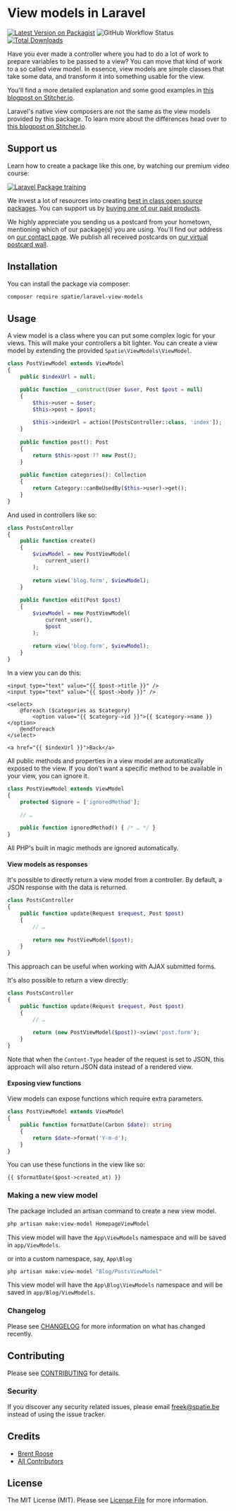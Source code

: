 # View models in Laravel

[![Latest Version on Packagist](https://img.shields.io/packagist/v/spatie/laravel-view-models.svg?style=flat-square)](https://packagist.org/packages/spatie/laravel-view-models)
![GitHub Workflow Status](https://img.shields.io/github/workflow/status/spatie/laravel-view-models/run-tests?label=tests)
[![Total Downloads](https://img.shields.io/packagist/dt/spatie/laravel-view-models.svg?style=flat-square)](https://packagist.org/packages/spatie/laravel-view-models)

Have you ever made a controller where you had to do a lot of work to prepare variables to be passed to a view? You can move that kind of work to a so called view model.  In essence, view models are simple classes that take some data, and transform it into something usable for the view.

You'll find a more detailed explanation and some good examples in [this blogpost on Stitcher.io](https://stitcher.io/blog/laravel-view-models).

Laravel's native view composers are not the same as the view models provided by this package. To learn more about the differences head over to [this blogpost on Stitcher.io](https://stitcher.io/blog/laravel-view-models-vs-view-composers).

## Support us

Learn how to create a package like this one, by watching our premium video course:

[![Laravel Package training](https://spatie.be/github/package-training.jpg)](https://laravelpackage.training)

We invest a lot of resources into creating [best in class open source packages](https://spatie.be/open-source). You can support us by [buying one of our paid products](https://spatie.be/open-source/support-us).

We highly appreciate you sending us a postcard from your hometown, mentioning which of our package(s) you are using. You'll find our address on [our contact page](https://spatie.be/about-us). We publish all received postcards on [our virtual postcard wall](https://spatie.be/open-source/postcards).

## Installation

You can install the package via composer:

```bash
composer require spatie/laravel-view-models
```

## Usage

A view model is a class where you can put some complex logic for your views. This will make your controllers a bit lighter.  You can create a view model by extending the provided `Spatie\ViewModels\ViewModel`.

```php
class PostViewModel extends ViewModel
{
    public $indexUrl = null;

    public function __construct(User $user, Post $post = null)
    {
        $this->user = $user;
        $this->post = $post;
        
        $this->indexUrl = action([PostsController::class, 'index']); 
    }
    
    public function post(): Post
    {
        return $this->post ?? new Post();
    }
    
    public function categories(): Collection
    {
        return Category::canBeUsedBy($this->user)->get();
    }
}
```

And used in controllers like so:

```php
class PostsController
{
    public function create()
    {
        $viewModel = new PostViewModel(
            current_user()
        );
        
        return view('blog.form', $viewModel);
    }
    
    public function edit(Post $post)
    {
        $viewModel = new PostViewModel(
            current_user(), 
            $post
        );
    
        return view('blog.form', $viewModel);
    }
}
```

In a view you can do this:

```blade
<input type="text" value="{{ $post->title }}" />
<input type="text" value="{{ $post->body }}" />

<select>
    @foreach ($categories as $category)
        <option value="{{ $category->id }}">{{ $category->name }}</option>
    @endforeach
</select>

<a href="{{ $indexUrl }}">Back</a>
```

All public methods and properties in a view model are automatically exposed to the view. If you don't want a specific method to be available in your view, you can ignore it.

```php
class PostViewModel extends ViewModel
{
    protected $ignore = ['ignoredMethod'];

    // …
    
    public function ignoredMethod() { /* … */ }
}
```

All PHP's built in magic methods are ignored automatically.

#### View models as responses

It's possible to directly return a view model from a controller. 
By default, a JSON response with the data is returned.

```php
class PostsController
{
    public function update(Request $request, Post $post)
    {
        // …
        
        return new PostViewModel($post);
    }
}
```

This approach can be useful when working with AJAX submitted forms.

It's also possible to return a view directly:

```php
class PostsController
{
    public function update(Request $request, Post $post)
    {
        // …
        
        return (new PostViewModel($post))->view('post.form');
    }
}
```

Note that when the `Content-Type` header of the request is set to JSON, 
this approach will also return JSON data instead of a rendered view.

#### Exposing view functions

View models can expose functions which require extra parameters.

```php
class PostViewModel extends ViewModel
{
    public function formatDate(Carbon $date): string
    {
        return $date->format('Y-m-d');
    }
}
```

You can use these functions in the view like so:

```blade
{{ $formatDate($post->created_at) }}
```

### Making a new view model

The package included an artisan command to create a new view model.

```bash
php artisan make:view-model HomepageViewModel
```

This view model will have the `App\ViewModels` namespace and will be saved in `app/ViewModels`.

or into a custom namespace, say, `App\Blog`

```bash
php artisan make:view-model "Blog/PostsViewModel"
```

This view model will have the `App\Blog\ViewModels` namespace and will be saved in `app/Blog/ViewModels`.

### Changelog

Please see [CHANGELOG](CHANGELOG.md) for more information on what has changed recently.

## Contributing

Please see [CONTRIBUTING](CONTRIBUTING.md) for details.

### Security

If you discover any security related issues, please email freek@spatie.be instead of using the issue tracker.

## Credits

- [Brent Roose](https://github.com/brendt)
- [All Contributors](../../contributors)

## License

The MIT License (MIT). Please see [License File](LICENSE.md) for more information.
